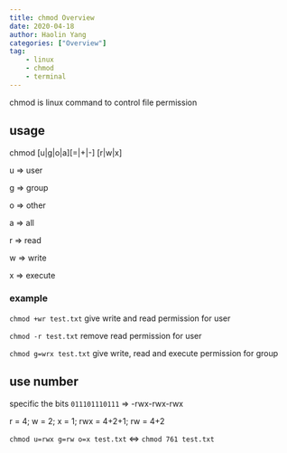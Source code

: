 ```yaml
---
title: chmod Overview
date: 2020-04-18
author: Haolin Yang
categories: ["Overview"]
tag:
    - linux
    - chmod
    - terminal
---
```


chmod is linux command to control file permission

## usage

chmod [u|g|o|a][=|+|-] [r|w|x] <fileName>

u => user

g => group

o => other

a => all

r => read

w => write

x => execute

### example

`chmod +wr test.txt` give write and read permission for user

`chmod -r test.txt` remove read permission for user

`chmod g=wrx test.txt` give write, read and execute permission for group

## use number

specific the bits `011101110111` => -rwx-rwx-rwx

r = 4; w = 2; x = 1; rwx = 4+2+1; rw = 4+2

`chmod u=rwx g=rw o=x test.txt` <=> `chmod 761 test.txt`

